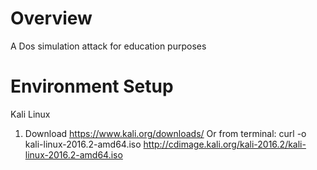 # Overview
A Dos simulation attack for education purposes

# Environment Setup
Kali Linux
1. Download https://www.kali.org/downloads/ 
Or from terminal: curl -o kali-linux-2016.2-amd64.iso http://cdimage.kali.org/kali-2016.2/kali-linux-2016.2-amd64.iso
